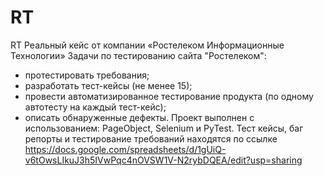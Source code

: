 # RT
RT
Реальный кейс от компании «Ростелеком Информационные Технологии»
Задачи по тестированию сайта "Ростелеком":
- протестировать требования;
- разработать тест-кейсы (не менее 15);
- провести автоматизированное тестирование продукта (по одному автотесту на каждый тест-кейс);
- описать обнаруженные дефекты.
Проект выполнен с использованием: PageObject, Selenium и PyTest.
Тест кейсы, баг репорты и тестирование требований находятся по ссылке https://docs.google.com/spreadsheets/d/1gUiQ-v6tOwsLIkuJ3h5IVwPqc4nOVSW1V-N2rybDQEA/edit?usp=sharing
